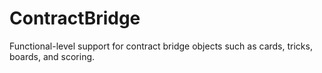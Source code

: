 # ContractBridge

Functional-level support for contract bridge objects such as cards, tricks, boards, and scoring.


